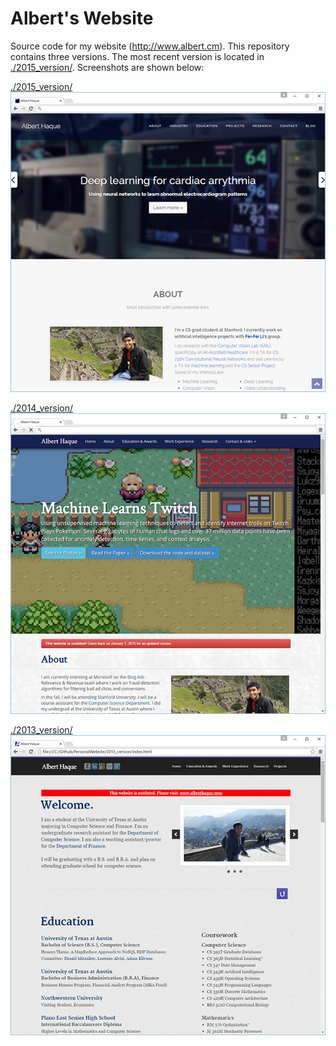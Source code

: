 Albert's Website
=========

Source code for my website (http://www.albert.cm). This repository contains three versions. The most recent version is located in [./2015_version/](2015_version/). Screenshots are shown below:

[./2015_version/](2015_version/)
![2015 version](img/2015.png)

[./2014_version/](2014_version/)
![2014 version](img/2014.png)

[./2013_version/](2013_version/)
![2013 version](img/2013.png)
